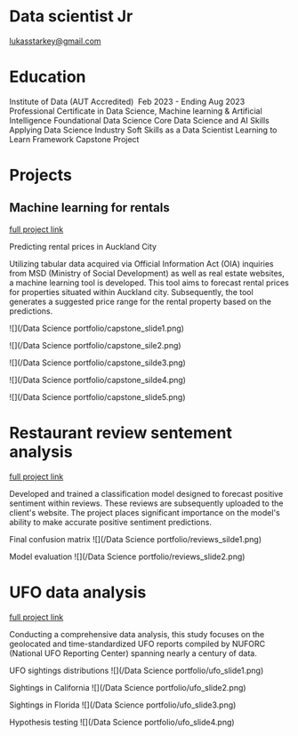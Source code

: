 # Data scientist Jr
lukasstarkey@gmail.com

# Education
Institute of Data (AUT Accredited)  Feb 2023 - Ending Aug 2023
Professional Certificate in Data Science, Machine learning & Artificial Intelligence
	Foundational Data Science
	Core Data Science and AI Skills
	Applying Data Science Industry
	Soft Skills as a Data Scientist
	Learning to Learn Framework
	Capstone Project


# Projects

## Machine learning for rentals

[full project link](https://github.com/Lukasstarkey/Rental-price-ML-tool)

Predicting rental prices in Auckland City

Utilizing tabular data acquired via Official Information Act (OIA) inquiries from MSD (Ministry of Social Development) as well as real estate websites, a machine learning tool is developed. This tool aims to forecast rental prices for properties situated within Auckland city. Subsequently, the tool generates a suggested price range for the rental property based on the predictions.

![](/Data Science portfolio/capstone_slide1.png)

![](/Data Science portfolio/capstone_sile2.png)

![](/Data Science portfolio/capstone_silde3.png)

![](/Data Science portfolio/capstone_silde4.png)

![](/Data Science portfolio/capstone_slide5.png)

# Restaurant review sentement analysis

[full project link](https://github.com/Lukasstarkey/Sentiment-Analysis-modeling/tree/main)

Developed and trained a classification model designed to forecast positive sentiment within reviews. These reviews are subsequently uploaded to the client's website. The project places significant importance on the model's ability to make accurate positive sentiment predictions.

Final confusion matrix
![](/Data Science portfolio/reviews_silde1.png)

Model evaluation
![](/Data Science portfolio/reviews_slide2.png)

# UFO data analysis

[full project link](https://github.com/Lukasstarkey/UFO-data-analysis/tree/master)

Conducting a comprehensive data analysis, this study focuses on the geolocated and time-standardized UFO reports compiled by NUFORC (National UFO Reporting Center) spanning nearly a century of data.

UFO sightings distributions
![](/Data Science portfolio/ufo_slide1.png)

Sightings in California
![](/Data Science portfolio/ufo_slide2.png)

Sightings in Florida
![](/Data Science portfolio/ufo_slide3.png)

Hypothesis testing
![](/Data Science portfolio/ufo_slide4.png)
